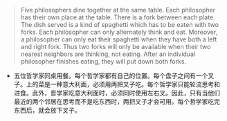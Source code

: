 > Five philosophers dine together at the same table. Each philosopher has their own place at the table. There is a fork between each plate. The dish served is a kind of spaghetti which has to be eaten with two forks. Each philosopher can only alternately think and eat. Moreover, a philosopher can only eat their spaghetti when they have both a left and right fork. Thus two forks will only be available when their two nearest neighbors are thinking, not eating. After an individual philosopher finishes eating, they will put down both forks.

- 五位哲学家同桌用餐。每个哲学家都有自己的位置。每个盘子之间有一个叉子。上的菜是一种意大利面，必须用两把叉子吃。每个哲学家只能轮流思考和进食。此外，哲学家吃意大利面时，必须同时使用左右叉。因此，只有当他们最近的两个邻居在思考而不是吃东西时，两把叉子才会可用。每个哲学家吃完东西后，就会放下叉子。